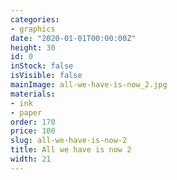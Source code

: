 ```yaml
---
categories:
- graphics
date: "2020-01-01T00:00:00Z"
height: 30
id: 0
inStock: false
isVisible: false
mainImage: all-we-have-is-now_2.jpg
materials:
- ink
- paper
order: 170
price: 100
slug: all-we-have-is-now-2
title: All we have is now 2
width: 21
---
```


